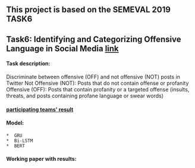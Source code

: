 ## This project is based on the SEMEVAL 2019 TASK6 

## Task6: Identifying and Categorizing Offensive Language in Social Media [link](https://competitions.codalab.org/competitions/20011)

#### Task description:

Discriminate between offensive (OFF) and not offensive (NOT) posts in Twitter
       Not Offensive (NOT): Posts that do not contain offense or profanity
       Offensive (OFF): Posts that contain profanity or a targeted offense  (insults, threats, and posts containing profane language or swear words)

#### [participating teams' result](https://arxiv.org/pdf/1903.08983.pdf)

#### Model:
    *  GRU 
    *  Bi-LSTM
    *  BERT

#### Working paper with results: 

